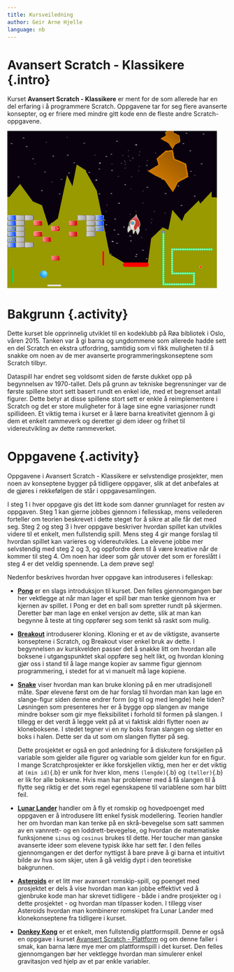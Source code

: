 ```yaml
---
title: Kursveiledning
author: Geir Arne Hjelle
language: nb
---
```



# Avansert Scratch - Klassikere {.intro}

Kurset __Avansert Scratch - Klassikere__ er ment for de som allerede har en del
erfaring i å programmere Scratch. Oppgavene tar for seg flere avanserte
konsepter, og er friere med mindre gitt kode enn de fleste andre
Scratch-oppgavene.

![Bilde av en rekke klassiske spill](kurs_avansert_scratch_klassikere.png)


# Bakgrunn {.activity}

Dette kurset ble opprinnelig utviklet til en kodeklubb på Røa bibliotek i Oslo,
våren 2015. Tanken var å gi barna og ungdommene som allerede hadde sett en del
Scratch en ekstra utfordring, samtidig som vi fikk muligheten til å snakke om
noen av de mer avanserte programmeringskonseptene som Scratch tilbyr.

Dataspill har endret seg voldsomt siden de første dukket opp på begynnelsen av
1970-tallet. Dels på grunn av tekniske begrensninger var de første spillene
stort sett basert rundt en enkel ide, med et begrenset antall figurer. Dette
betyr at disse spillene stort sett er enkle å reimplementere i Scratch og det er
store muligheter for å lage sine egne variasjoner rundt spillideen. Et viktig
tema i kurset er å lære barna kreativitet gjennom å gi dem et enkelt rammeverk
og deretter gi dem ideer og frihet til videreutvikling av dette rammeverket.


# Oppgavene {.activity}

Oppgavene i Avansert Scratch - Klassikere er selvstendige prosjekter, men noen
av konseptene bygger på tidligere oppgaver, slik at det anbefales at de gjøres i
rekkefølgen de står i oppgavesamlingen.

I steg 1 i hver oppgave gis det litt kode som danner grunnlaget for resten av
oppgaven. Steg 1 kan gjerne jobbes gjennom i fellesskap, mens veilederen
forteller om teorien beskrevet i dette steget for å sikre at alle får det med
seg. Steg 2 og steg 3 i hver oppgave beskriver hvordan spillet kan utvikles
videre til et enkelt, men fullstendig spill. Mens steg 4 gir mange forslag til
hvordan spillet kan varieres og videreutvikles. La elevene jobbe mer selvstendig
med steg 2 og 3, og oppfordre dem til å være kreative når de kommer til steg 4.
Om noen har ideer som går utover det som er foreslått i steg 4 er det veldig
spennende. La dem prøve seg!

Nedenfor beskrives hvordan hver oppgave kan introduseres i felleskap:

+ [__Pong__](../pong/pong.html) er en slags introduksjon til kurset. Den felles
  gjennomgangen bør her vektlegge at når man lager et spill bør man tenke
  gjennom hva er kjernen av spillet. I Pong er det en ball som spretter rundt på
  skjermen. Deretter bør man lage en enkel versjon av dette, slik at man kan
  begynne å teste at ting oppfører seg som tenkt så raskt som mulig.

+ [__Breakout__](../breakout/breakout.html) introduserer kloning. Kloning er et
  av de viktigste, avanserte konseptene i Scratch, og Breakout viser enkel bruk
  av dette. I begynnelsen av kurskvelden passer det å snakke litt om hvordan
  alle boksene i utgangspunktet skal oppføre seg helt likt, og hvordan kloning
  gjør oss i stand til å lage mange kopier av samme figur gjennom programmering,
  i stedet for at vi manuelt må lage kopiene.

+ [__Snake__](../snake/snake.html) viser hvordan man kan bruke kloning på en mer
  utradisjonell måte. Spør elevene først om de har forslag til hvordan man kan
  lage en slange-figur siden denne endrer form (og til og med lengde) hele
  tiden? Løsningen som presenteres her er å bygge opp slangen av mange mindre
  bokser som gir mye fleksibilitet i forhold til formen på slangen. I tillegg er
  det verdt å legge vekt på at vi faktisk aldri flytter noen av kloneboksene. I
  stedet tegner vi en ny boks foran slangen og sletter en boks i halen. Dette
  ser da ut som om slangen flytter på seg.

  Dette prosjektet er også en god anledning for å diskutere forskjellen på
  variable som gjelder alle figurer og variable som gjelder kun for en figur. I
  mange Scratchprosjekter er ikke forskjellen viktig, men her er det viktig at
  `(min id)`{.b} er unik for hver klon, mens `(lengde)`{.b} og `(teller)`{.b} er
  lik for alle boksene. Hvis man har problemer med å få slangen til å flytte seg
  riktig er det som regel egenskapene til variablene som har blitt feil.

+ [__Lunar Lander__](../lunar_lander/lunar_lander.html) handler om å fly et
  romskip og hovedpoenget med oppgaven er å introdusere litt enkel fysisk
  modellering. Teorien handler her om hvordan man kan tenke på en skrå-bevegelse
  som satt sammen av en vannrett- og en loddrett-bevegelse, og hvordan de
  matematiske funksjonene `sinus` og `cosinus` brukes til dette. Her toucher man
  ganske avanserte ideer som elevene typisk ikke har sett før. I den felles
  gjennomgangen er det derfor nyttigst å bare prøve å gi barna et intuitivt
  bilde av hva som skjer, uten å gå veldig dypt i den teoretiske bakgrunnen.

+ [__Asteroids__](../asteroids/asteroids.html) er et litt mer avansert
  romskip-spill, og poenget med prosjektet er dels å vise hvordan man kan jobbe
  effektivt ved å gjenbruke kode man har skrevet tidligere - både i andre
  prosjekter og i dette prosjektet - og hvordan man tilpasser koden. I tillegg
  viser Asteroids hvordan man kombinerer romskipet fra Lunar Lander med
  klonekonseptene fra tidligere i kurset.

+ [__Donkey Kong__](../donkey_kong/donkey_kong.html) er et enkelt, men
  fullstendig plattformspill. Denne er også en oppgave i kurset [Avansert
  Scratch - Plattform](kurs_avansert_scratch_plattform.html) og om denne faller
  i smak, kan barna lære mye mer om plattformspill i det kurset. Den felles
  gjennomgangen bør her vektlegge hvordan man simulerer enkel gravitasjon ved
  hjelp av et par enkle variabler.

